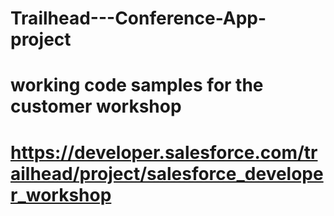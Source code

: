 # Trailhead---Conference-App-project
# 
# working code samples for the customer workshop
# https://developer.salesforce.com/trailhead/project/salesforce_developer_workshop
